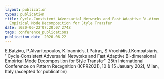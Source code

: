 ```yaml
---
layout: publication
types: publication
title: Cycle-Consistent Adversarial Networks and Fast Adaptive Bi-dimensional
  Empirical Mode Decomposition for Style Transfer
date: 2020-06-22T07:20:07.274Z
tags: conference_publications
publication_date: 2020-06-22
---
```

E.Batziou, P.Alvanitopoulos, K.Ioannidis, I.Patras, S.Vrochidis,I.Kompatsiaris, ''Cycle-Consistent Adversarial Networks and Fast Adaptive Bi-dimensional Empirical Mode Decomposition for Style Transfer'' 25th International Conference on Pattern Recognition (ICPR2021), 10 & 15 January 2021, Milan, Italy (accepted for publication)